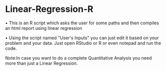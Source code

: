 # Linear-Regression-R
• This is an R script which asks the user for some paths and then compiles an html report using linear regression

• Using the script named "User's Inputs" you can just edit it based on your problem and your data. Just open RStudio or R or even notepad and run the code. 

Note:In case you want to do a complete Quantitative Analysis you need more than just a Linear Regression.
